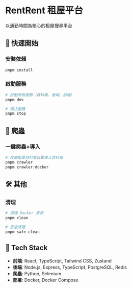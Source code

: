 # RentRent 租屋平台

以通勤時間為核心的租屋搜尋平台

## 🚀 快速開始

### 安裝依賴
```bash
pnpm install
```

### 啟動服務
```bash
# 啟動所有服務（資料庫、後端、前端）
pnpm dev

# 停止服務  
pnpm stop
```

## 🐍 爬蟲

### 一鍵爬蟲+導入
```bash
# 爬取租屋資料並自動導入資料庫
pnpm crawler
pnpm crawler:docker
```

## 🛠️ 其他

### 清理
```bash
# 清理 Docker 資源
pnpm clean

# 安全清理
pnpm safe-clean
```

## 📝 Tech Stack

- **前端**: React, TypeScript, Tailwind CSS, Zustand
- **後端**: Node.js, Express, TypeScript, PostgreSQL, Redis  
- **爬蟲**: Python, Selenium
- **部署**: Docker, Docker Compose
